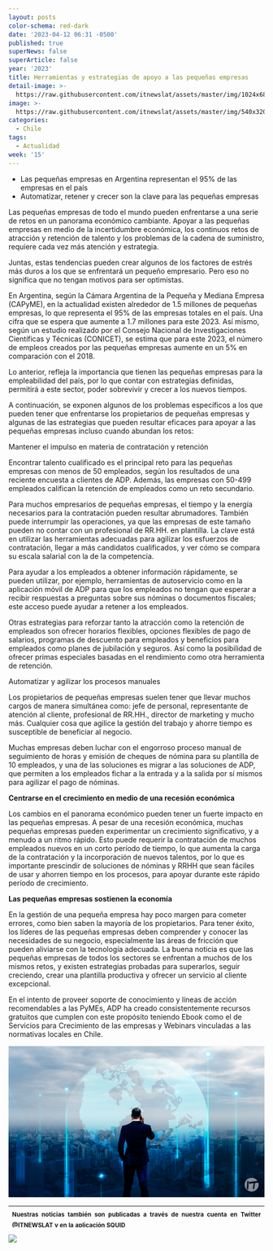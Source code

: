 ```yaml
---
layout: posts
color-schema: red-dark
date: '2023-04-12 06:31 -0500'
published: true
superNews: false
superArticle: false
year: '2023'
title: Herramientas y estrategias de apoyo a las pequeñas empresas
detail-image: >-
  https://raw.githubusercontent.com/itnewslat/assets/master/img/1024x680/Ejecutivo-Negocios-g.jpg
image: >-
  https://raw.githubusercontent.com/itnewslat/assets/master/img/540x320/Ejecutivo-Negocios-p.jpg
categories:
  - Chile
tags:
  - Actualidad
week: '15'
---
```

- Las pequeñas empresas en Argentina representan el 95% de las empresas en el país
- Automatizar, retener y crecer son la clave para las pequeñas empresas

Las pequeñas empresas de todo el mundo pueden enfrentarse a una serie de retos en un panorama económico cambiante. Apoyar a las pequeñas empresas en medio de la incertidumbre económica, los continuos retos de atracción y retención de talento y los problemas de la cadena de suministro, requiere cada vez más atención y estrategia.

Juntas, estas tendencias pueden crear algunos de los factores de estrés más duros a los que se enfrentará un pequeño empresario. Pero eso no significa que no tengan motivos para ser optimistas.

En Argentina, según la Cámara Argentina de la Pequeña y Mediana Empresa (CAPyME), en la actualidad existen alrededor de 1.5 millones de pequeñas empresas, lo que representa el 95% de las empresas totales en el país. Una cifra que se espera que aumente a 1.7 millones para este 2023. Así mismo, según un estudio realizado por el Consejo Nacional de Investigaciones Científicas y Técnicas (CONICET), se estima que para este 2023, el número de empleos creados por las pequeñas empresas aumente en un 5% en comparación con el 2018.

Lo anterior, refleja la importancia que tienen las pequeñas empresas para la empleabilidad del país, por lo que contar con estrategias definidas, permitirá a este sector, poder sobrevivir y crecer a los nuevos tiempos.

A continuación, se exponen algunos de los problemas específicos a los que pueden tener que enfrentarse los propietarios de pequeñas empresas y algunas de las estrategias que pueden resultar eficaces para apoyar a las pequeñas empresas incluso cuando abundan los retos:

Mantener el impulso en materia de contratación y retención

Encontrar talento cualificado es el principal reto para las pequeñas empresas con menos de 50 empleados, según los resultados de una reciente encuesta a clientes de ADP. Además, las empresas con 50-499 empleados califican la retención de empleados como un reto secundario. 

Para muchos empresarios de pequeñas empresas, el tiempo y la energía necesarios para la contratación pueden resultar abrumadores. También puede interrumpir las operaciones, ya que las empresas de este tamaño pueden no contar con un profesional de RR.HH. en plantilla. La clave está en utilizar las herramientas adecuadas para agilizar los esfuerzos de contratación, llegar a más candidatos cualificados, y ver cómo se compara su escala salarial con la de la competencia. 

Para ayudar a los empleados a obtener información rápidamente, se pueden utilizar, por ejemplo, herramientas de autoservicio como en la aplicación móvil de ADP para que los empleados no tengan que esperar a recibir respuestas a preguntas sobre sus nóminas o documentos fiscales; este acceso puede ayudar a retener a los empleados.

Otras estrategias para reforzar tanto la atracción como la retención de empleados son ofrecer horarios flexibles, opciones flexibles de pago de salarios, programas de descuento para empleados y beneficios para empleados como planes de jubilación y seguros. Así como la posibilidad de ofrecer primas especiales basadas en el rendimiento como otra herramienta de retención. 

Automatizar y agilizar los procesos manuales

Los propietarios de pequeñas empresas suelen tener que llevar muchos cargos de manera simultánea como: jefe de personal, representante de atención al cliente, profesional de RR.HH., director de marketing y mucho más. Cualquier cosa que agilice la gestión del trabajo y ahorre tiempo es susceptible de beneficiar al negocio.

Muchas empresas deben luchar con el engorroso proceso manual de seguimiento de horas y emisión de cheques de nómina para su plantilla de 10 empleados, y una de las soluciones es migrar a las soluciones de ADP, que permiten a los empleados fichar a la entrada y a la salida por sí mismos para agilizar el pago de nóminas.

**Centrarse en el crecimiento en medio de una recesión económica**

Los cambios en el panorama económico pueden tener un fuerte impacto en las pequeñas empresas. A pesar de una recesión económica, muchas pequeñas empresas pueden experimentar un crecimiento significativo, y a menudo a un ritmo rápido. Esto puede requerir la contratación de muchos empleados nuevos en un corto período de tiempo, lo que aumenta la carga de la contratación y la incorporación de nuevos talentos, por lo que es importante prescindir de soluciones de nóminas y RRHH que sean fáciles de usar y ahorren tiempo en los procesos, para apoyar durante este rápido período de crecimiento. 

**Las pequeñas empresas sostienen la economía**

En la gestión de una pequeña empresa hay poco margen para cometer errores, como bien saben la mayoría de los propietarios. Para tener éxito, los líderes de las pequeñas empresas deben comprender y conocer las necesidades de su negocio, especialmente las áreas de fricción que pueden aliviarse con la tecnología adecuada. La buena noticia es que las pequeñas empresas de todos los sectores se enfrentan a muchos de los mismos retos, y existen estrategias probadas para superarlos, seguir creciendo, crear una plantilla productiva y ofrecer un servicio al cliente excepcional.

En el intento de proveer soporte de conocimiento y líneas de acción recomendables a las PyMEs, ADP ha creado consistentemente recursos gratuitos que cumplen con este propósito teniendo Ebook como el de Servicios para Crecimiento de las empresas y Webinars vinculadas a las normativas locales en Chile.

![](https://raw.githubusercontent.com/itnewslat/assets/master/img/540x320/Ejecutivo-Negocios-p.jpg)

<table style="height: 42px;" width="569">
<tbody>
<tr>
<td style="text-align: justify;"><sub><strong>Nuestras noticias también son publicadas a través de nuestra cuenta en Twitter <a href="https://twitter.com/itnewslat?lang=es">@ITNEWSLAT</a> y en la aplicación <a href="https://squidapp.co/en/">SQUID</a></strong></sub></td>
</tr>
</tbody>
</table>
<img src="https://tracker.metricool.com/c3po.jpg?hash=56f88a41e39ab42c063cc51676587a04"/>